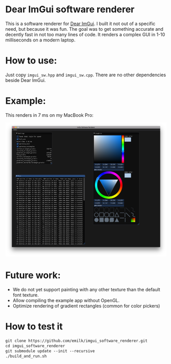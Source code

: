# Dear ImGui software renderer
This is a software renderer for [Dear ImGui](https://github.com/ocornut/imgui).
I built it not out of a specific need, but because it was fun.
The goal was to get something accurate and decently fast in not too many lines of code.
It renders a complex GUI in 1-10 milliseconds on a modern laptop.

# How to use:
Just copy `imgui_sw.hpp` and `imgui_sw.cpp`. There are no other dependencies beside Dear ImGui.

# Example:
This renders in 7 ms on my MacBook Pro:

![Software rendered](screenshots/imgui_sw.png)

# Future work:
* We do not yet support painting with any other texture than the default font texture.
* Allow compiling the example app without OpenGL.
* Optimize rendering of gradient rectangles (common for color pickers)

# How to test it
```
git clone https://github.com/emilk/imgui_software_renderer.git
cd imgui_software_renderer
git submodule update --init --recursive
./build_and_run.sh
```
